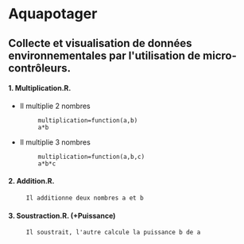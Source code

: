 # Aquapotager
Collecte et visualisation de données environnementales par l'utilisation de micro-contrôleurs.
------



#### 1. Multiplication.R.
   
 * Il multiplie 2 nombres
   
            multiplication=function(a,b)
            a*b
 * Il multiplie 3 nombres
   
            multiplication=function(a,b,c)
            a*b*c
      
#### 2. Addition.R.
   
         Il additionne deux nombres a et b

#### 3. Soustraction.R. (+Puissance)
   
         Il soustrait, l'autre calcule la puissance b de a


